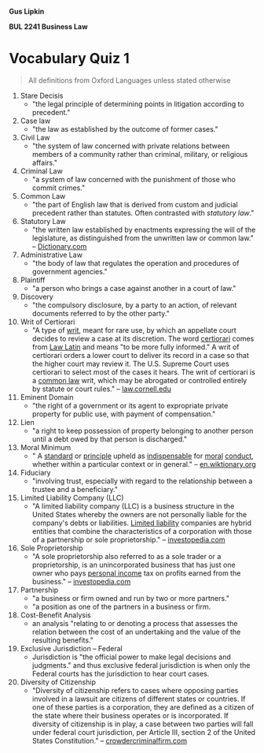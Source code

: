 **Gus Lipkin**

**BUL 2241 Business Law**

# Vocabulary Quiz 1

> All definitions from Oxford Languages unless stated otherwise

1. Stare Decisis
   - "the legal principle of determining points in litigation according to precedent."
2. Case law
   - "the law as established by the outcome of former cases."
3. Civil Law
   - "the system of law concerned with private relations between members of a community rather than criminal, military, or religious affairs."
4. Criminal Law
   - "a system of law concerned with the punishment of those who commit crimes."
5. Common Law
   - "the part of English law that is derived from custom and judicial precedent rather than statutes. Often contrasted with *statutory law*."
6. Statutory Law
   - "the written law established by enactments expressing the will of the legislature, as distinguished from the unwritten law or common law." – [Dictionary.com](Dictionary.com)
7. Administrative Law
   - "the body of law that regulates the operation and procedures of government agencies."
8. Plaintiff
   - "a person who brings a case against another in a court of law."
9. Discovery
   - "the compulsory disclosure, by a party to an action, of relevant documents referred to by the other party."
10. Writ of Certiorari
    - "A type of [writ](https://www.law.cornell.edu/wex/writ), meant for rare use, by which an appellate court decides to review a case at its discretion. The word [certiorari](https://www.law.cornell.edu/wex/certiorari) comes from [Law Latin](https://www.law.cornell.edu/wex/law_latin) and means "to be more fully informed." A writ of certiorari orders a lower court to deliver its record in a case so that the higher court may review it. The U.S. Supreme Court uses certiorari to select most of the cases it hears. The writ of certiorari is a [common law](https://www.law.cornell.edu/wex/common_law) writ, which may be abrogated or controlled entirely by statute or court rules." – [law.cornell.edu](law.cornell.edu)
11. Eminent Domain
    - "the right of a government or its agent to expropriate private property for public use, with payment of compensation."
12. Lien
    - "a right to keep possession of property belonging to another person until a debt owed by that person is discharged."
13. Moral Minimum
    - " A [standard](https://en.wiktionary.org/wiki/standard) or [principle](https://en.wiktionary.org/wiki/principle) upheld as [indispensable](https://en.wiktionary.org/wiki/indispensable) for [moral](https://en.wiktionary.org/wiki/moral) [conduct](https://en.wiktionary.org/wiki/conduct), whether within a particular context or in general." – [en.wiktionary.org](en.wiktionary.org)
14. Fiduciary
    - "involving trust, especially with regard to the relationship between a trustee and a beneficiary."
15. Limited Liability Company (LLC)
    - "A limited liability company (LLC) is a business structure in the United States whereby the owners are not personally liable for the company's debts or liabilities. [Limited liability](https://www.investopedia.com/terms/l/limitedliability.asp) companies are hybrid entities that combine the characteristics of a corporation with those of a partnership or sole proprietorship." – [investopedia.com](investopedia.com)
16. Sole Proprietorship
    - "A sole proprietorship also referred to as a sole trader or a proprietorship, is an unincorporated business that has just one owner who pays [personal income](https://www.investopedia.com/terms/p/personalincome.asp) tax on profits earned from the business." – [investopedia.com](investopedia.com)
17. Partnership
    - "a business or firm owned and run by two or more partners."
    - "a position as one of the partners in a business or firm.
18. Cost-Benefit Analysis
    - an analysis "relating to or denoting a process that assesses the relation between the cost of an undertaking and the value of the resulting benefits."
19. Exclusive Jurisdiction – Federal
    - Jurisdiction is "the official power to make legal decisions and judgments." and thus exclusive federal jurisdiction is when only the Federal courts has the jurisdiction to hear court cases.
20. Diversity of Citizenship
    - "Diversity of citizenship refers to cases where opposing parties involved in a lawsuit are citizens of different states or countries. If one of these parties is a corporation, they are defined as a citizen of the state where their business operates or is incorporated. If diversity of citizenship is in play, a case between two parties will fall under federal court jurisdiction, per Article III, section 2 of the United States Constitution." – [crowdercriminalfirm.com](crowdercriminalfirm.com)
